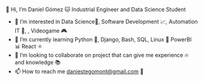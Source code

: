 👋 Hi, I’m Daniel Gómez :cat:
Industrial Engineer and Data Science Student

- 👀 I’m interested in Data Science:rocket:, Software Development :chart_with_upwards_trend:, Automation IT :turtle:, , Videogame :video_game:
- 🌱 I’m currently learning Python :snake:, Django, Bash, SQL, Linux :penguin: PowerBI :bar_chart: React ⚛️
- 💞️ I’m looking to collaborate on project that can give me experience :fire: and knowledge :books:
- 📫 How to reach me daniestegomont@gmail.com :email:

<!---
Degomezm/Degomezm is a ✨ special ✨ repository because its `README.md` (this file) appears on your GitHub profile.
You can click the Preview link to take a look at your changes.
--->
